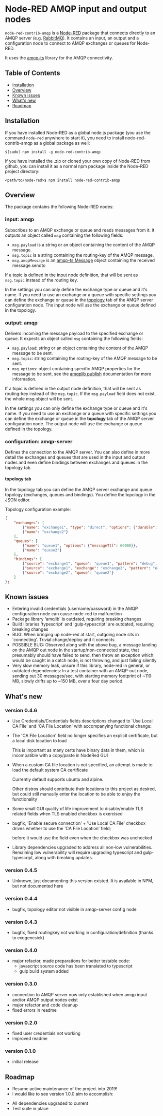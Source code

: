 Node-RED AMQP input and output nodes
====================================


`node-red-contrib-amqp` is a [Node-RED](http://nodered.org/docs/creating-nodes/packaging.html) package that connects directly to an AMQP server (e.g. [RabbitMQ](https://www.rabbitmq.com/)). It contains an input, an output and a configuration node to connect to AMQP exchanges or queues for Node-RED.

It uses the [amqp-ts](https://github.com/abreits/amqp-ts) library for the AMQP connectivity.


## Table of Contents
- [Installation](#installation)
- [Overview](#overview)
- [Known issues](#knownissues)
- [What's new](#whatsnew)
- [Roadmap](#roadmap)


## Installation     <a name="installation"></a>

If you have installed Node-RED as a global node.js package (you use the command `node-red` anywhere to start it), you need to install
node-red-contrib-amqp as a global package as well:

```
$[sudo] npm install -g node-red-contrib-amqp
```

If you have installed the .zip or cloned your own copy of Node-RED from github, you can install it as a normal npm package inside the Node-RED project directory:

```
<path/to/node-red>$ npm install node-red-contrib-amqp
```

## Overview     <a name="overview"></a>

The package contains the following Node-RED nodes:

### input: amqp

Subscribes to an AMQP exchange or queue and reads messages from it. It outputs an object called
`msg` containing the following fields:
- `msg.payload` is a string or an object containing the content of the AMQP message.
- `msg.topic` is a string containing the routing-key of the AMQP message.
- `msg.amqpMessage` is an [amqp-ts Message](https://github.com/abreits/amqp-ts/wiki/Message%20class)
   object containing the received message.sendto

If a topic is defined in the input node definition, that will be sent as `msg.topic` instead of the routing key.

In the settings you can only define the exchange type or queue and it's name. If you need to use an exchange or a queue with specific settings you can define the exchange or queue in the [topology](#topology) tab of the AMQP server configuration node. The input node will use the exchange or queue defined in the topology.

### output: amqp

Delivers incoming the message payload to the specified exchange or queue. It expects an object called
`msg` containing the following fields:
- `msg.payload`: string or an object containing the content of the AMQP message to be sent.
- `msg.topic`: string containing the routing-key of the AMQP message to be sent.
- `msg.options`: object containing specific AMQP properties for the message to be sent, see the
  [amqplib publish](http://www.squaremobius.net/amqp.node/channel_api.html#channel_publish) documentation for more information.

If a topic is defined in the output node definition, that will be sent as routing-key instead of the `msg.topic`. If the `msg.payload` field does not exist, the whole msg object will be sent.

In the settings you can only define the exchange type or queue and it's name. If you need to use an exchange or a queue with specific settings you can define the exchange or queue in the **topology** tab of the AMQP server configuration node. The output node will use the exchange or queue defined in the topology.

### configuration: amqp-server

Defines the connection to the AMQP server. You can also define in more detail the exchanges and queues that are used in the input and output nodes and even define bindings between exchanges and queues in the topology tab.

#### topology tab     <a name="topology"></a>

In the topology tab you can define the AMQP server exchange and queue topology (exchanges, queues and bindings). You define the topology in the JSON editor.

Topology configuration example:

```JSON
{
    "exchanges": [
        {"name": "exchange1", "type": "direct", "options": {"durable": false}},
        {"name": "exchange2"}
    ],
    "queues": [
        {"name": "queue1", "options": {"messageTtl": 60000}},
        {"name": "queue2"}
    ],
    "bindings": [
        {"source": "exchange1", "queue": "queue1", "pattern": "debug", "args": {}},
        {"source": "exchange1", "exchange": "exchange2", "pattern": "error"},
        {"source": "exchange2", "queue": "queue2"}
    ]
};
```


## Known issues     <a name="knownissues"></a>
- Entering invalid credentials (username/password) in the AMQP configuration node can cause node-red to malfunction
- Package library 'amqlib' is outdated, requiring breaking changes
- Build libraries 'typescript' and 'gulp-typescript' are outdated, requiring breaking changes
- BUG: When bringing up node-red at start, outgoing node sits in 'connecting'.  Trivial change/deploy and it connects
- POSSIBLE BUG: Observed along with the above bug, a message landing on the AMQP out node in the startup/non-connected state,
  that presumably should have failed to send, then throw an exception which would be caught in a catch node,
  is not throwing, and just failing silently
- Very slow memory leak, unsure if this library, node-red in general, or outdated dependencies:
	In a test container with an AMQP-out node, sending out 30 messages/sec, 
	with starting memory footprint of ~110 MB, slowly drifts up to ~150 MB, over a four day period.

## What's new     <a name="whatsnew"></a>

### version 0.4.6
- Use Credentials/Credentials fields descriptions changed to 'Use Local CA File' and 'CA File Location' with accompanying functional change:
- The 'CA File Location' field no longer specifies an explicit certificate, but a local disk location to load

  This is important as many certs have binary data in them, which is incompatible with a copy/paste in NodeRed GUI
- When a custom CA file location is not specified, an attempt is made to load the default system CA certificate

  Currently default supports ubuntu and alpine. 

  Other distros should contribute their locations to this project as desired, but could still manually enter the location to be able to enjoy the functionality
- Some small GUI quality of life improvement to disable/enable TLS related fields when TLS enabled checkbox is exercised
- bugfix, 'Enable secure connection' + 'Use Local CA File' checkbox drives whether to use the 'CA File Location' field;

  before it would use the field even when the checkbox was unchecked
- Library dependencies upgraded to address all non-low vulnerabilities.  Remaining low vulnerability will require upgrading
  typescript and gulp-typescript, along with breaking updates.

### version 0.4.5
- Unknown, just documenting this version existed.  It is available in NPM, but not documented here

### version 0.4.4
- bugfix, topology editor not visible in amqp-server config node

### version 0.4.3
- bugfix, fixed routingkey not working in configuration/definition (thanks to exogenesick)

### version 0.4.0
- major refactor, made preparations for better testable code:
  - javascript source code has been translated to typescript
  - gulp build system added

### version 0.3.0
- connection to AMQP server now only established when amqp input and/or AMQP output nodes exist
- major refactor and code cleanup
- fixed errors in readme

### version 0.2.0
- fixed user credentials not working
- improved readme

### version 0.1.0
- initial release


## Roadmap     <a name="roadmap"></a>
- Resume active maintenance of the project into 2019!
- I would like to see version 1.0.0 aim to accomplish:
 * All dependencies upgraded to current
 * Test suite in place
 






